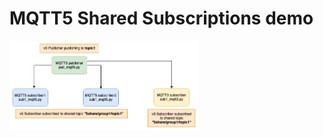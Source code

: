 # MQTT5 Shared Subscriptions demo



<img src="images/mqttv5_sharedtopic.png"  width="60%" height="30%">
